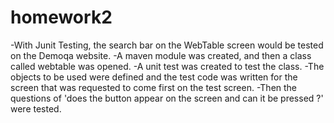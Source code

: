# homework2
-With Junit Testing, the search bar on the WebTable screen would be tested on the Demoqa website.
-A maven module was created, and then a class called webtable was opened.
-A unit test was created to test the class.
-The objects to be used were defined and the test code was written for the screen that was requested to come first on the test screen.
-Then the questions of 'does the button appear on the screen and can it be pressed ?' were tested.